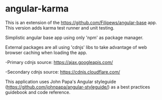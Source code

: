 # angular-karma #

This is an extension of the https://github.com/Filipews/angular-base app. This version adds karma test runner and unit testing.

Simplistic angular base app using only 'npm' as package manager.

External packages are all using 'cdnjs' libs to take advantage of web browser caching when loading the app.

-Primary cdnjs source: https://ajax.googleapis.com/

-Secondary cdnjs source: https://cdnjs.cloudflare.com/

This application uses John Papa's Angular styleguide (https://github.com/johnpapa/angular-styleguide/) as a best practices guidebook and code reference.